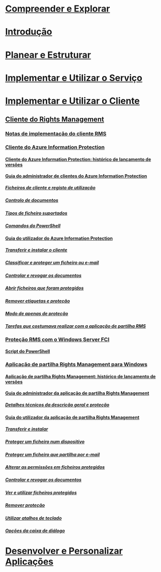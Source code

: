 # [Compreender e Explorar](/information-protection/understand-explore/what-is-information-protection)
# [Introdução](/information-protection/get-started/requirements-azure-rms)
# [Planear e Estruturar](/information-protection/plan-design/deployment-roadmap)
# [Implementar e Utilizar o Serviço](/information-protection/deploy-use/activate-service)
# [Implementar e Utilizar o Cliente](use-client.md)
## [Cliente do Rights Management](use-client.md)
### [Notas de implementação do cliente RMS](client-deployment-notes.md)
### [Cliente do Azure Information Protection](aip-client.md)
#### [Cliente do Azure Information Protection: histórico de lançamento de versões](client-version-release-history.md)
#### [Guia do administrador de clientes do Azure Information Protection](client-admin-guide.md)
##### [Ficheiros de cliente e registo de utilização](client-admin-guide-files-and-logging.md)
##### [Controlo de documentos](client-admin-guide-document-tracking.md)
##### [Tipos de ficheiro suportados](client-admin-guide-file-types.md)
##### [Comandos do PowerShell](client-admin-guide-powershell.md)
#### [Guia do utilizador do Azure Information Protection](client-user-guide.md)
##### [Transferir e instalar o cliente](install-client-app.md)
##### [Classificar e proteger um ficheiro ou e-mail](client-classify-protect.md)
##### [Controlar e revogar os documentos](client-track-revoke.md)
##### [Abrir ficheiros que foram protegidos](client-view-use-files.md)
##### [Remover etiquetas e proteção](client-remove-label-protection.md)
##### [Modo de apenas de proteção](client-protection-only-mode.md)
##### [Tarefas que costumava realizar com a aplicação de partilha RMS](upgrade-client-app.md)
### [Proteção RMS com o Windows Server FCI](configure-fci.md)
#### [Script do PowerShell](fci-script.md)
### [Aplicação de partilha Rights Management para Windows](sharing-app-windows.md)
#### [Aplicação de partilha Rights Management: histórico de lançamento de versões](sharing-app-version-release-history.md)
#### [Guia do administrador da aplicação de partilha Rights Management](sharing-app-admin-guide.md)
##### [Detalhes técnicos da descrição geral e proteção](sharing-app-admin-guide-technical.md)
#### [Guia do utilizador da aplicação de partilha Rights Management](sharing-app-user-guide.md)
##### [Transferir e instalar](install-sharing-app.md)
##### [Proteger um ficheiro num dispositivo](sharing-app-protect-in-place.md)
##### [Proteger um ficheiro que partilha por e-mail](sharing-app-protect-by-email.md)
##### [Alterar as permissões em ficheiros protegidos](sharing-app-reprotect-files.md)
##### [Controlar e revogar os documentos](sharing-app-track-revoke.md)
##### [Ver e utilizar ficheiros protegidos](sharing-app-view-use-files.md)
##### [Remover proteção](sharing-app-remove-protection.md)
##### [Utilizar atalhos de teclado](sharing-app-keyboard-shortcuts.md)
##### [Opções da caixa de diálogo](sharing-app-dialog-box.md)
# [Desenvolver e Personalizar Aplicações](/information-protection/develop/developers-guide)
